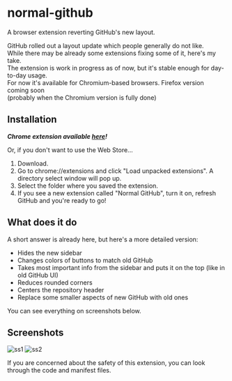 # normal-github
A browser extension reverting GitHub's new layout.

GitHub rolled out a layout update which people generally do not like.\
While there may be already some extensions fixing some of it, here's my take.\
The extension is work in progress as of now, but it's stable enough for day-to-day usage.\
For now it's available for Chromium-based browsers. Firefox version coming soon\
(probably when the Chromium version is fully done)

## Installation

***Chrome extension available [here](https://chrome.google.com/webstore/detail/normal-github/jefgolcapceamjnpkafdbgjkebjmgflp)!***

Or, if you don't want to use the Web Store...

1. Download.
2. Go to chrome://extensions and click "Load unpacked extensions". A directory select window will pop up.
3. Select the folder where you saved the extension.
4. If you see a new extension called "Normal GitHub", turn it on, refresh GitHub and you're ready to go!

## What does it do
A short answer is already here, but here's a more detailed version:

- Hides the new sidebar
- Changes colors of buttons to match old GitHub
- Takes most important info from the sidebar and puts it on the top (like in old GitHub UI)
- Reduces rounded corners
- Centers the repository header
- Replace some smaller aspects of new GitHub with old ones

You can see everything on screenshots below.

## Screenshots

![ss1](https://cdn.discordapp.com/attachments/642657730322104323/726046175001706577/newscreenshot-normalgithub.PNG)
![ss2](https://cdn.discordapp.com/attachments/642657730322104323/726042392712708206/newss-normalgithub.PNG)


If you are concerned about the safety of this extension, you can look through the code and manifest files.
